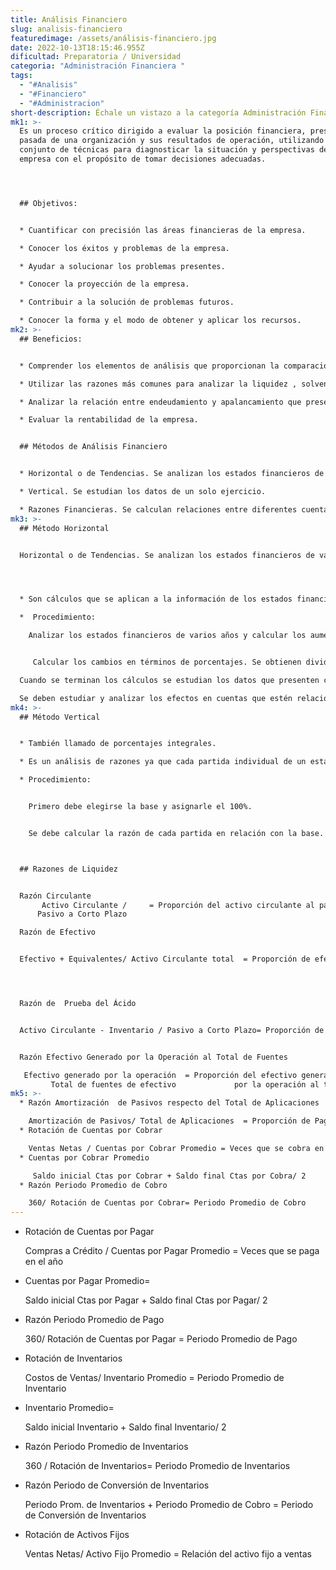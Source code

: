 ```yaml
---
title: Análisis Financiero
slug: analisis-financiero
featuredimage: /assets/análisis-financiero.jpg
date: 2022-10-13T18:15:46.955Z
dificultad: Preparatoria / Universidad
categoria: "Administración Financiera "
tags:
  - "#Analisis"
  - "#Financiero"
  - "#Administracion"
short-description: Échale un vistazo a la categoría Administración Financiera
mk1: >-
  Es un proceso crítico dirigido a evaluar la posición financiera, presente y
  pasada de una organización y sus resultados de operación, utilizando un
  conjunto de técnicas para diagnosticar la situación y perspectivas de la
  empresa con el propósito de tomar decisiones adecuadas.




  ## Objetivos:


  * Cuantificar con precisión las áreas financieras de la empresa.

  * Conocer los éxitos y problemas de la empresa.

  * Ayudar a solucionar los problemas presentes.

  * Conocer la proyección de la empresa.

  * Contribuir a la solución de problemas futuros.

  * Conocer la forma y el modo de obtener y aplicar los recursos.
mk2: >-
  ## Beneficios:


  * Comprender los elementos de análisis que proporcionan la comparación de los métodos.

  * Utilizar las razones más comunes para analizar la liquidez , solvencia y otros indicadores.

  * Analizar la relación entre endeudamiento y apalancamiento que presentan los estados financieros.

  * Evaluar la rentabilidad de la empresa.


  ## Métodos de Análisis Financiero


  * Horizontal o de Tendencias. Se analizan los estados financieros de varios años.

  * Vertical. Se estudian los datos de un solo ejercicio.

  * Razones Financieras. Se calculan relaciones entre diferentes cuentas de los estados financieros. Evalúan aspectos de liquidez, actividad , solvencia y rentabilidad.
mk3: >-
  ## Método Horizontal


  Horizontal o de Tendencias. Se analizan los estados financieros de varios años.




  * Son cálculos que se aplican a la información de los estados financieros de varios ejercicios o periodos consecutivos. Este análisis puede usarse para comparar las cifras del año en curso con las del año base.

  *  Procedimiento:

    Analizar los estados financieros de varios años y calcular los aumentos y disminuciones en valores monetarios. Se toman los datos de cada cuenta del estado financiero del último año y se resta el año anterior.


     Calcular los cambios en términos de porcentajes. Se obtienen dividiendo el importe de una partida entre la misma del estado financiero del periodo anterior.

  Cuando se terminan los cálculos se estudian los datos que presenten cambios más importantes o significativos.

  Se deben estudiar y analizar los efectos en cuentas que estén relacionadas, por ejemplo: inventarios y ventas o cuentas por cobrar y ventas.
mk4: >-
  ## Método Vertical


  * También llamado de porcentajes integrales.

  * Es un análisis de razones ya que cada partida individual de un estado financiero aparece expresada como porcentaje del total correspondiente en ese mismo periodo. 

  * Procedimiento:


    Primero debe elegirse la base y asignarle el 100%.


    Se debe calcular la razón de cada partida en relación con la base. Esto se logra dividiendo el importe  de cada partida entre el importe de la partida que se ha elegido como base.



  ## Razones de Liquidez


  Razón Circulante
       Activo Circulante /     = Proporción del activo circulante al pasivo a corto p.
      Pasivo a Corto Plazo

  Razón de Efectivo


  Efectivo + Equivalentes/ Activo Circulante total  = Proporción de efectivo al activo circulante  




  Razón de  Prueba del Ácido


  Activo Circulante - Inventario / Pasivo a Corto Plazo= Proporción de  activos líquidos a pasivo corto plazo 


  Razón Efectivo Generado por la Operación al Total de Fuentes

   Efectivo generado por la operación  = Proporción del efectivo generado
         Total de fuentes de efectivo             por la operación al total de fuentes
mk5: >-
  * Razón Amortización  de Pasivos respecto del Total de Aplicaciones

    Amortización de Pasivos/ Total de Aplicaciones  = Proporción de Pago de Pasivos     
  * Rotación de Cuentas por Cobrar

    Ventas Netas / Cuentas por Cobrar Promedio = Veces que se cobra en el año 
  * Cuentas por Cobrar Promedio

     Saldo inicial Ctas por Cobrar + Saldo final Ctas por Cobra/ 2
  * Razón Periodo Promedio de Cobro

    3﻿60/ Rotación de Cuentas por Cobrar= Periodo Promedio de Cobro
---
```

* Rotación de Cuentas por Pagar

  Compras a Crédito / Cuentas por Pagar Promedio = Veces que se paga en el año 
* Cuentas por Pagar Promedio= 

  Saldo inicial Ctas por Pagar + Saldo final Ctas por Pagar/ 2
* Razón Periodo Promedio de Pago

  3﻿60/ Rotación de Cuentas por Pagar = Periodo Promedio de Pago
* Rotación de Inventarios

  Costos de Ventas/ Inventario Promedio = Periodo Promedio de Inventario 
* Inventario Promedio= 

  Saldo inicial Inventario + Saldo final Inventario/ 2
* Razón Periodo Promedio de Inventarios

  3﻿60 / Rotación de Inventarios= Periodo Promedio de Inventarios
* Razón Periodo de Conversión de Inventarios

  Periodo Prom. de Inventarios + Periodo Promedio de Cobro = Periodo de Conversión de Inventarios
* Rotación de Activos Fijos

  Ventas Netas/ Activo Fijo Promedio = Relación del activo fijo a ventas